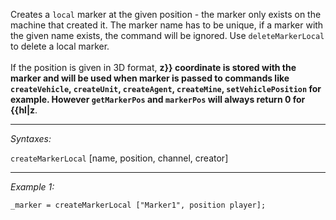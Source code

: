 Creates a `local` marker at the given position - the marker only exists on the machine that created it. The marker name has to be unique, if a marker with the given name exists, the command will be ignored. Use `deleteMarkerLocal` to delete a local marker.<br><br>
If the position is given in 3D format, **z}} coordinate is stored with the marker and will be used when marker is passed to commands like `createVehicle`, `createUnit`, `createAgent`, `createMine`, `setVehiclePosition` for example. However `getMarkerPos` and `markerPos` will always return 0 for {{hl|z**.


---
*Syntaxes:*

`createMarkerLocal` [name, position, channel, creator]

---
*Example 1:*

```sqf
_marker = createMarkerLocal ["Marker1", position player];
```